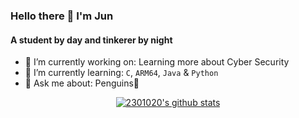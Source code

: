 ### Hello there 👋 I'm Jun

#### A student by day and tinkerer by night 

- 🔭 I’m currently working on: Learning more about Cyber Security
- 🌱 I’m currently learning: `C`, `ARM64`, `Java` & `Python`
- 💬 Ask me about: Penguins🐧

<p align="center">
  <a href="https://github.com/2301020"><img src="https://github-readme-stats.vercel.app/api?username=2301020&hide_border=true&show_icons=true&theme=dark" alt="2301020's github stats"></a>
</p>

<!--
**2301020/2301020** is a ✨ _special_ ✨ repository because its `README.md` (this file) appears on your GitHub profile.

Here are some ideas to get you started:

- 🔭 I’m currently working on ...
- 🌱 I’m currently learning ...
- 👯 I’m looking to collaborate on ...
- 🤔 I’m looking for help with ...
- 💬 Ask me about ...
- 📫 How to reach me: ...
- 😄 Pronouns: ...
- ⚡ Fun fact: ...
-->

